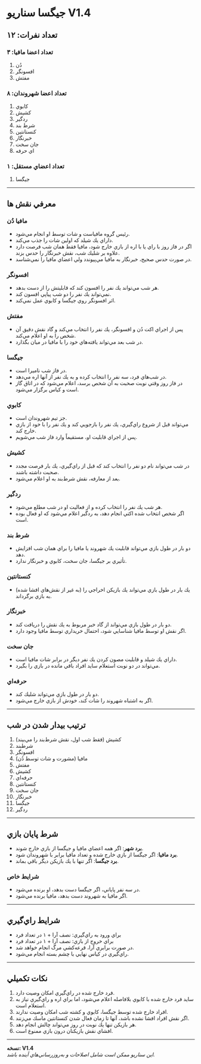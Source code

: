 # جيگسا سناريو V1.4

## تعداد نفرات: ۱۲

### تعداد اعضا مافيا: ۳
1. دُن
2. افسونگر
3. مفتش

### تعداد اعضا شهروندان: ۸
1. كابوي
2. كشيش
3. ردگير
4. شرط بند
5. كنستانتين
6. خبرنگار
7. جان سخت
8. اي حرفه

### تعداد اعضاي مستقل: ۱
1. جيگسا

---

## معرفي نقش ها

### مافيا دُن
- رئيس گروه مافياست و شات توسط او انجام مي‌شود.
- داراي يك شيلد كه اولين شات را جذب مي‌كند.
- اگر در فاز روز با راي يا با اره از بازي خارج شود، مافيا فقط همان شب فرصت دارد علاوه بر شليك شب، نقش خبرنگار را حدس بزند.
- در صورت حدس صحيح، خبرنگار به مافيا مي‌پيوندد ولي اعضاي مافيا را نمي‌شناسد.

### افسونگر
- هر شب مي‌تواند يك نفر را افسون كند كه قابليتش را از دست بدهد.
- نمي‌تواند يك نفر را دو شب پياپي افسون كند.
- اثر افسونگر روي جيگسا و كابوي عمل نمي‌كند.

### مفتش
- پس از اجراي اكت دُن و افسونگر، يك نفر را انتخاب مي‌كند و گاد نقش دقيق آن شخص را به او اعلام مي‌كند.
- در شب بعد مي‌تواند يافته‌هاي خود را با مافيا در ميان بگذارد.

### جيگسا
- در فاز شب ناميرا است.
- در شب‌هاي فرد، سه نفر را انتخاب كرده و به يك نفر از آنها اره مي‌دهد.
- در فاز روز وقتي نوبت صحبت به آن شخص برسد، اعلام مي‌شود كه در اتاق گاز است و كياس برگزار مي‌شود.

### كابوي
- جز تيم شهروندان است.
- مي‌تواند قبل از شروع راي‌گيري، يك نفر را بازجويي كند و يك نفر را با خود از بازي خارج كند.
- پس از اجراي قابليت او، مستقيماً وارد فاز شب مي‌شويم.

### كشيش
- در شب مي‌تواند نام دو نفر را انتخاب كند كه قبل از راي‌گيري، يك بار فرصت مجدد صحبت داشته باشند.
- بعد از معارفه، نقش شرط‌بند به او اعلام مي‌شود.

### ردگير
- هر شب يك نفر را انتخاب كرده و از فعاليت او در شب مطلع مي‌شود.
- اگر شخص انتخاب شده اكتي انجام دهد، به ردگير اعلام مي‌شود كه او فعال بوده است.

### شرط بند
- دو بار در طول بازي مي‌تواند قابليت يك شهروند يا مافيا را براي همان شب افزايش دهد.
- تأثيري بر جيگسا، جان سخت، كابوي و خبرنگار ندارد.

### كنستانتين
- يك بار در طول بازي مي‌تواند يك بازيكن اخراجي را (به غير از نقش‌هاي افشا شده) به بازي برگرداند.

### خبرنگار
- دو بار در طول بازي مي‌تواند از گاد خبر مربوط به يك نقش را دريافت كند.
- اگر نقش او توسط مافيا شناسايي شود، احتمال خريداري توسط مافيا وجود دارد.

### جان سخت
- داراي يك شيلد و قابليت مصون كردن يك نفر ديگر در برابر شات مافيا است.
- مي‌تواند در دو نوبت استعلام سايد افراد باقي مانده در بازي را بگيرد.

### حرفه‌اي
- دو بار در طول بازي مي‌تواند شليك كند.
- اگر به اشتباه شهروند را شات كند، خودش از بازي خارج مي‌شود.

---

## ترتيب بيدار شدن در شب
1. كشيش (فقط شب اول، نقش شرط‌بند را مي‌بيند)
2. شرطبند
3. افسونگر
4. مافيا (مشورت و شات توسط دُن)
5. مفتش
6. كشيش
7. حرفه‌اي
8. كنستانتين
9. جان سخت
10. خبرنگار
11. جيگسا
12. ردگير

---

## شرط پايان بازي
- **برد شهر**: اگر همه اعضاي مافيا و جيگسا از بازي خارج شوند.
- **برد مافيا**: اگر جيگسا از بازي خارج شده و تعداد مافيا برابر با شهروندان شود.
- **برد جيگسا**: اگر تنها با يك بازيكن ديگر باقي بماند.

### شرايط خاص
- در سه نفر پاياني، اگر جيگسا دست بدهد، او برنده مي‌شود.
- اگر مافيا به شهروند دست بدهد، مافيا برنده مي‌شود.

---

## شرايط راي‌گيري
- براي ورود به راي‌گيري: نصف آرا + ۱ در تعداد فرد
- براي خروج از بازي: نصف آرا + ۱ در تعداد فرد
- در صورت برابري آرا، قرعه‌كشي مرگ انجام خواهد شد.
- راي‌گيري در كياس نهايي با چشم بسته انجام مي‌شود.

---

## نكات تكميلي
1. فرد خارج شده در راي‌گيري امكان وصيت دارد.
2. سايد فرد خارج شده با كابوي بلافاصله اعلام مي‌شود، اما براي اره و راي‌گيري نياز به استعلام است.
3. افراد خارج شده توسط جيگسا، كابوي و كشته شب امكان وصيت ندارند.
4. اگر نقش افراد افشا نشده باشد، آنها تا زمان فعال شدن كنستانتين ماسك مي‌زنند.
5. هر بازيكن تنها يك نوبت در روز مي‌تواند چالش انجام دهد.
6. افشاي نقش بازيكنان درون بازي ممنوع است.

---

**نسخه: V1.4**  
*اين سناريو ممكن است شامل اصلاحات و به‌روزرساني‌هاي آينده باشد.*  